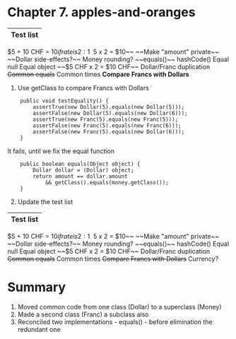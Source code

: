 # Chapter 7. apples-and-oranges

| Test list |
| ----------- |
$5 + 10 CHF = $10 if rate is 2:1
~~$5 x 2 = $10~~
~~Make "amount" private~~
~~Dollar side-effects?~~
Money rounding?
~~equals()~~
hashCode()
Equal null
Equal object
~~$5 CHF x 2 = $10 CHF~~
Dollar/Franc duplication
~~Common equals~~
Common times
**Compare Francs with Dollars**

1. Use getClass to compare Francs with Dollars
```
    public void testEquality() {
        assertTrue(new Dollar(5).equals(new Dollar(5)));
        assertFalse(new Dollar(5).equals(new Dollar(6)));
        assertTrue(new Franc(5).equals(new Franc(5)));
        assertFalse(new Franc(5).equals(new Franc(6)));
        assertFalse(new Franc(5).equals(new Dollar(6)));
    }
```

It fails, until we fix the equal function

```
    public boolean equals(Object object) {
        Dollar dollar = (Dollar) object;
        return amount == dollar.amount
            && getClass().equals(money.getClass());
    }
```

2. Update the test list

| Test list |
| ----------- |
$5 + 10 CHF = $10 if rate is 2:1
~~$5 x 2 = $10~~
~~Make "amount" private~~
~~Dollar side-effects?~~
Money rounding?
~~equals()~~
hashCode()
Equal null
Equal object
~~$5 CHF x 2 = $10 CHF~~
Dollar/Franc duplication
~~Common equals~~
Common times
~~Compare Francs with Dollars~~
Currency?


# Summary
1. Moved common code from one class (Dollar) to a superclass (Money)
2. Made a second class (Franc) a subclass also
3. Reconciled two implementations - equals() - before elimination the redundant one
